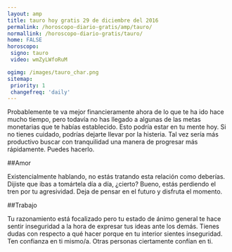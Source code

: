 ```yaml
---
layout: amp
title: tauro hoy gratis 29 de diciembre del 2016 
permalink: /horoscopo-diario-gratis/amp/tauro/
normallink: /horoscopo-diario-gratis/tauro/
home: FALSE
horoscopo:
 signo: tauro
 video: wmZyLWfoRuM

ogimg: /images/tauro_char.png
sitemap:
 priority: 1
 changefreq: 'daily'
---
```



Probablemente te va mejor financieramente ahora de lo que te ha ido hace mucho tiempo, pero todavía no has llegado a algunas de las metas monetarias que te habías establecido. Esto podría estar en tu mente hoy. Si no tienes cuidado, podrías dejarte llevar por la histeria. Tal vez sería más productivo buscar con tranquilidad una manera de progresar más rápidamente. Puedes hacerlo.

##Amor

Existencialmente hablando, no estás tratando esta relación como deberías. Dijiste que ibas a tomártela día a día, ¿cierto? Bueno, estás perdiendo el tren por tu agresividad. Deja de pensar en el futuro y disfruta el momento.

##Trabajo

Tu razonamiento está focalizado pero tu estado de ánimo general te hace sentir inseguridad a la hora de expresar tus ideas ante los demás. Tienes dudas con respecto a qué hacer porque en tu interior sientes inseguridad. Ten confianza en ti mismo/a. Otras personas ciertamente confían en ti.
